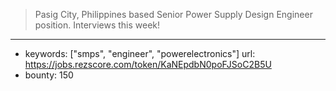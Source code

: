 >Pasig City, Philippines based Senior Power Supply Design Engineer position. Interviews this week!
------
- keywords: ["smps", "engineer", "powerelectronics"]
url: https://jobs.rezscore.com/token/KaNEpdbN0poFJSoC2B5U
- bounty: 150
